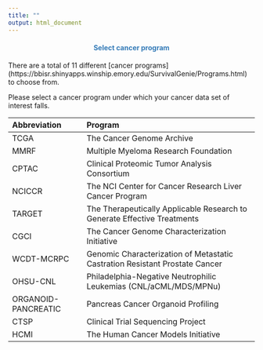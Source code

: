 ```yaml
---
title: ""
output: html_document
---
```


<center> <h4>
<span style="color:#337ab7">Select cancer program</span></h4> </center>
<p></p>

<p>There are a total of 11 different [cancer programs](https://bbisr.shinyapps.winship.emory.edu/SurvivalGenie/Programs.html) to choose from.</p>
<p>Please select a cancer program under which your cancer data set of interest falls.</p>
<p></p>

| Abbreviation       | Program    |
| :----- | :---------- |
| TCGA | The Cancer Genome Archive   |
| MMRF | Multiple Myeloma Research Foundation |
| CPTAC | Clinical Proteomic Tumor Analysis Consortium |
| NCICCR | The NCI Center for Cancer Research Liver Cancer Program |
| TARGET | The Therapeutically Applicable Research to Generate Effective Treatments |
| CGCI | The Cancer Genome Characterization Initiative |
| WCDT-MCRPC | Genomic Characterization of Metastatic Castration Resistant Prostate Cancer |
| OHSU-CNL | Philadelphia-Negative Neutrophilic Leukemias (CNL/aCML/MDS/MPNu) |
| ORGANOID-PANCREATIC | Pancreas Cancer Organoid Profiling |
| CTSP | Clinical Trial Sequencing Project |
| HCMI | The Human Cancer Models Initiative |
